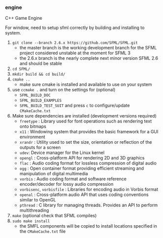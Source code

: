 ### engine
C++ Game Engine

For window, need to setup sfml correctly by building and installing to system.
1. `git clone --branch 2.6.x https://github.com/SFML/SFML.git`
    - the master branch is the working development branch for the SFML project considered unstable at the moment for SFML 3
    - the 2.6.x branch is the nearly complete next minor version SFML 2.6 and should be stable
2. `cd SFML/`
3. `mkdir build && cd build/`
4. `cmake ..`
    - make sure cmake is installed and available to use on your system
5. use `ccmake .` and turn on the settings for (optional) 
    - `SFML_BUILD_DOC`
    - `SFML_BUILD_EXAMPLES`
    - `SFML_BUILD_TEST_SUIT`
    and press `c` to configure/update `CMakeCache.txt` 
6. Make sure dependencies are installed (development versions required)
    - `freetype` :
        Library used for font operations such as rendering text onto bitmaps
    - `x11` : 
        Windowing system that provides the basic framework for a GUI environment
    - `xrandr` :
        Utility used to set the size, orientation or reflection of the outputs for a screen
    - `udev`:
        Device manager for the Linux kernel
    - `opengl` :
        Cross-platform API for rendering 2D and 3D graphics
    - `flac` :
        Audio coding format for lossless compression of digital audio
    - `ogg` :
        Open container format providing efficient streaming and manipulation of digital multimedia
    - `vorbis` :
        Audio coding format and software reference encoder/decoder for lossy audio compression
    - `vorbisenc`, `vorbisfile` :
        Libraries for encoding audio in Vorbis format
    - `openal` :
        Cross-platform audio API that uses coding conventions similar to OpenGL
    - `pthread` :
        C library for managing threads. Provides an API to perform multithreading
7. `make` (optional check that SFML compiles)
8. `sudo make install` 
    - the SMFL components will be copied to install locations specified in the `CMakeCache.txt` file

